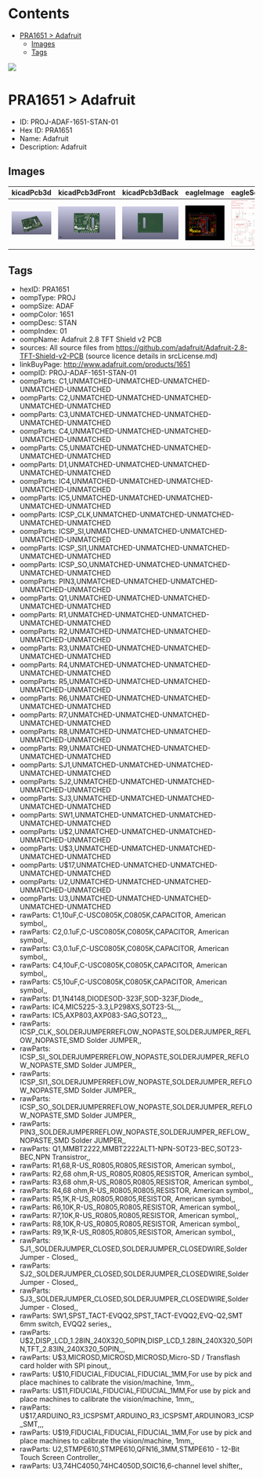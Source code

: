 



Contents
========

* [PRA1651 > Adafruit](#pra1651--adafruit)
	* [Images](#images)
	* [Tags](#tags)
  
![][im]
# PRA1651 > Adafruit

- ID: PROJ-ADAF-1651-STAN-01
- Hex ID: PRA1651
- Name: Adafruit
- Description: Adafruit

## Images
  
  

|kicadPcb3d|kicadPcb3dFront|kicadPcb3dBack|eagleImage|eagleSchemImage|
| :---: | :---: | :---: | :---: | :---: |
|[![kicadPcb3d](kicadPcb3d_140.png)](kicadPcb3d.png)|[![kicadPcb3dFront](kicadPcb3dFront_140.png)](kicadPcb3dFront.png)|[![kicadPcb3dBack](kicadPcb3dBack_140.png)](kicadPcb3dBack.png)|[![eagleImage](eagleImage_140.png)](eagleImage.png)|[![eagleSchemImage](eagleSchemImage_140.png)](eagleSchemImage.png)|

## Tags

- hexID: PRA1651
- oompType: PROJ
- oompSize: ADAF
- oompColor: 1651
- oompDesc: STAN
- oompIndex: 01
- oompName: Adafruit 2.8 TFT Shield v2 PCB
- sources: All source files from https://github.com/adafruit/Adafruit-2.8-TFT-Shield-v2-PCB (source licence details in srcLicense.md)
- linkBuyPage: http://www.adafruit.com/products/1651
- oompID: PROJ-ADAF-1651-STAN-01
- oompParts: C1,UNMATCHED-UNMATCHED-UNMATCHED-UNMATCHED-UNMATCHED
- oompParts: C2,UNMATCHED-UNMATCHED-UNMATCHED-UNMATCHED-UNMATCHED
- oompParts: C3,UNMATCHED-UNMATCHED-UNMATCHED-UNMATCHED-UNMATCHED
- oompParts: C4,UNMATCHED-UNMATCHED-UNMATCHED-UNMATCHED-UNMATCHED
- oompParts: C5,UNMATCHED-UNMATCHED-UNMATCHED-UNMATCHED-UNMATCHED
- oompParts: D1,UNMATCHED-UNMATCHED-UNMATCHED-UNMATCHED-UNMATCHED
- oompParts: IC4,UNMATCHED-UNMATCHED-UNMATCHED-UNMATCHED-UNMATCHED
- oompParts: IC5,UNMATCHED-UNMATCHED-UNMATCHED-UNMATCHED-UNMATCHED
- oompParts: ICSP_CLK,UNMATCHED-UNMATCHED-UNMATCHED-UNMATCHED-UNMATCHED
- oompParts: ICSP_SI,UNMATCHED-UNMATCHED-UNMATCHED-UNMATCHED-UNMATCHED
- oompParts: ICSP_SI1,UNMATCHED-UNMATCHED-UNMATCHED-UNMATCHED-UNMATCHED
- oompParts: ICSP_SO,UNMATCHED-UNMATCHED-UNMATCHED-UNMATCHED-UNMATCHED
- oompParts: PIN3,UNMATCHED-UNMATCHED-UNMATCHED-UNMATCHED-UNMATCHED
- oompParts: Q1,UNMATCHED-UNMATCHED-UNMATCHED-UNMATCHED-UNMATCHED
- oompParts: R1,UNMATCHED-UNMATCHED-UNMATCHED-UNMATCHED-UNMATCHED
- oompParts: R2,UNMATCHED-UNMATCHED-UNMATCHED-UNMATCHED-UNMATCHED
- oompParts: R3,UNMATCHED-UNMATCHED-UNMATCHED-UNMATCHED-UNMATCHED
- oompParts: R4,UNMATCHED-UNMATCHED-UNMATCHED-UNMATCHED-UNMATCHED
- oompParts: R5,UNMATCHED-UNMATCHED-UNMATCHED-UNMATCHED-UNMATCHED
- oompParts: R6,UNMATCHED-UNMATCHED-UNMATCHED-UNMATCHED-UNMATCHED
- oompParts: R7,UNMATCHED-UNMATCHED-UNMATCHED-UNMATCHED-UNMATCHED
- oompParts: R8,UNMATCHED-UNMATCHED-UNMATCHED-UNMATCHED-UNMATCHED
- oompParts: R9,UNMATCHED-UNMATCHED-UNMATCHED-UNMATCHED-UNMATCHED
- oompParts: SJ1,UNMATCHED-UNMATCHED-UNMATCHED-UNMATCHED-UNMATCHED
- oompParts: SJ2,UNMATCHED-UNMATCHED-UNMATCHED-UNMATCHED-UNMATCHED
- oompParts: SJ3,UNMATCHED-UNMATCHED-UNMATCHED-UNMATCHED-UNMATCHED
- oompParts: SW1,UNMATCHED-UNMATCHED-UNMATCHED-UNMATCHED-UNMATCHED
- oompParts: U$2,UNMATCHED-UNMATCHED-UNMATCHED-UNMATCHED-UNMATCHED
- oompParts: U$3,UNMATCHED-UNMATCHED-UNMATCHED-UNMATCHED-UNMATCHED
- oompParts: U$17,UNMATCHED-UNMATCHED-UNMATCHED-UNMATCHED-UNMATCHED
- oompParts: U2,UNMATCHED-UNMATCHED-UNMATCHED-UNMATCHED-UNMATCHED
- oompParts: U3,UNMATCHED-UNMATCHED-UNMATCHED-UNMATCHED-UNMATCHED
- rawParts: C1,10uF,C-USC0805K,C0805K,CAPACITOR, American symbol,,
- rawParts: C2,0.1uF,C-USC0805K,C0805K,CAPACITOR, American symbol,,
- rawParts: C3,0.1uF,C-USC0805K,C0805K,CAPACITOR, American symbol,,
- rawParts: C4,10uF,C-USC0805K,C0805K,CAPACITOR, American symbol,,
- rawParts: C5,10uF,C-USC0805K,C0805K,CAPACITOR, American symbol,,
- rawParts: D1,1N4148,DIODESOD-323F,SOD-323F,Diode,,
- rawParts: IC4,MIC5225-3.3,LP298XS,SOT23-5L,,,
- rawParts: IC5,AXP803,AXP083-SAG,SOT23,,,
- rawParts: ICSP_CLK,,SOLDERJUMPERREFLOW_NOPASTE,SOLDERJUMPER_REFLOW_NOPASTE,SMD Solder JUMPER,,
- rawParts: ICSP_SI,,SOLDERJUMPERREFLOW_NOPASTE,SOLDERJUMPER_REFLOW_NOPASTE,SMD Solder JUMPER,,
- rawParts: ICSP_SI1,,SOLDERJUMPERREFLOW_NOPASTE,SOLDERJUMPER_REFLOW_NOPASTE,SMD Solder JUMPER,,
- rawParts: ICSP_SO,,SOLDERJUMPERREFLOW_NOPASTE,SOLDERJUMPER_REFLOW_NOPASTE,SMD Solder JUMPER,,
- rawParts: PIN3,,SOLDERJUMPERREFLOW_NOPASTE,SOLDERJUMPER_REFLOW_NOPASTE,SMD Solder JUMPER,,
- rawParts: Q1,MMBT2222,MMBT2222ALT1-NPN-SOT23-BEC,SOT23-BEC,NPN Transistror,,
- rawParts: R1,68,R-US_R0805,R0805,RESISTOR, American symbol,,
- rawParts: R2,68 ohm,R-US_R0805,R0805,RESISTOR, American symbol,,
- rawParts: R3,68 ohm,R-US_R0805,R0805,RESISTOR, American symbol,,
- rawParts: R4,68 ohm,R-US_R0805,R0805,RESISTOR, American symbol,,
- rawParts: R5,1K,R-US_R0805,R0805,RESISTOR, American symbol,,
- rawParts: R6,10K,R-US_R0805,R0805,RESISTOR, American symbol,,
- rawParts: R7,10K,R-US_R0805,R0805,RESISTOR, American symbol,,
- rawParts: R8,10K,R-US_R0805,R0805,RESISTOR, American symbol,,
- rawParts: R9,1K,R-US_R0805,R0805,RESISTOR, American symbol,,
- rawParts: SJ1,,SOLDERJUMPER_CLOSED,SOLDERJUMPER_CLOSEDWIRE,Solder Jumper - Closed,,
- rawParts: SJ2,,SOLDERJUMPER_CLOSED,SOLDERJUMPER_CLOSEDWIRE,Solder Jumper - Closed,,
- rawParts: SJ3,,SOLDERJUMPER_CLOSED,SOLDERJUMPER_CLOSEDWIRE,Solder Jumper - Closed,,
- rawParts: SW1,SPST_TACT-EVQQ2,SPST_TACT-EVQQ2,EVQ-Q2,SMT 6mm switch, EVQQ2 series,,
- rawParts: U$2,DISP_LCD_1.28IN_240X320_50PIN,DISP_LCD_1.28IN_240X320_50PIN,TFT_2.83IN_240X320_50PIN,,,
- rawParts: U$3,MICROSD,MICROSD,MICROSD,Micro-SD / Transflash card holder with SPI pinout,,
- rawParts: U$10,FIDUCIAL,FIDUCIAL,FIDUCIAL_1MM,For use by pick and place machines to calibrate the vision/machine, 1mm,,
- rawParts: U$11,FIDUCIAL,FIDUCIAL,FIDUCIAL_1MM,For use by pick and place machines to calibrate the vision/machine, 1mm,,
- rawParts: U$17,ARDUINO_R3_ICSPSMT,ARDUINO_R3_ICSPSMT,ARDUINOR3_ICSP_SMT,,,
- rawParts: U$19,FIDUCIAL,FIDUCIAL,FIDUCIAL_1MM,For use by pick and place machines to calibrate the vision/machine, 1mm,,
- rawParts: U2,STMPE610,STMPE610,QFN16_3MM,STMPE610 - 12-Bit Touch Screen Controller,,
- rawParts: U3,74HC4050,74HC4050D,SOIC16,6-channel level shifter,,



[im]: kicadPcb3d_450.png
